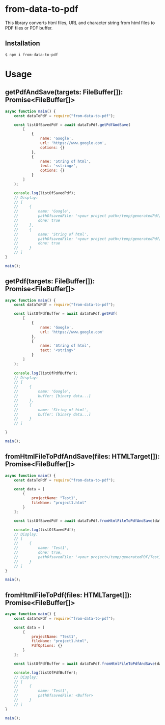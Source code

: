 # from-data-to-pdf
This library converts html files, URL and character string from html files to PDF files or PDF buffer.

## Installation
```$ npm i from-data-to-pdf```

# Usage

## getPdfAndSave(targets: FileBuffer[]): Promise<FileBuffer[]>
```js
async function main() {
    const dataToPdf = require("from-data-to-pdf");

    const listOfSavedPdf = await dataToPdf.getPdfAndSave(
        [
            {
                name: 'Google',
                url: 'https://www.google.com',
                options: {}
            },
            {
                name: 'String of html',
                text: '<string>',
                options: {}
            }
        ]
    );

    console.log(listOfSavedPdf);
    // Display:
    // [
    //     {
    //         name: 'Google',
    //         pathOfsavedFile: '<your project path>/temp/generatedPdf/Google1614854566504.pdf',
    //         done: true
    //     },
    //     {
    //         name: 'String of html',
    //         pathOfsavedFile: '<your project path>/temp/generatedPdf/Strin-of-html1614854568915.pdf',
    //         done: true
    //     }
    // ]
}

main();
```

## getPdf(targets: FileBuffer[]): Promise<FileBuffer[]>
```js
async function main() {
    const dataToPdf = require("from-data-to-pdf");

    const listOfPdfBuffer = await dataToPdf.getPdf(
        [
            {
                name: 'Google',
                url: 'https://www.google.com'
            },
            {
                name: 'String of html',
                text: '<string>'
            }
        ]
    );
    
    console.log(listOfPdfBuffer);
    // Display:
    // [
    //     {
    //         name: 'Google',
    //         buffer: [binary data...]
    //     },
    //     {
    //         name: 'String of html',
    //         buffer: [binary data...]
    //     }
    // ]

}

main();
```

## fromHtmlFileToPdfAndSave(files: HTMLTarget[]): Promise<FileBuffer[]>
```js
async function main() {
    const dataToPdf = require("from-data-to-pdf");

    const data = [
        {
            projectName: "Test1",
            fileName: "project1.html"
        }
    ];

    const listOfSavedPdf = await dataToPdf.fromHtmlFileToPdfAndSave(data);

    console.log(listOfSavedPdf);
    // Display:
    // [
    //     {
    //         name: 'Test1',
    //         done: true,
    //         pathOfsavedFile: '<your project>/temp/generatedPDF/Test11614887750982.pdf'
    //     }
    // ]
}

main();
```

## fromHtmlFileToPdf(files: HTMLTarget[]): Promise<FileBuffer[]>
```js
async function main() {
    const dataToPdf = require("from-data-to-pdf");

    const data = [
        {
            projectName: "Test1",
            fileName: "project1.html",
            PdfOptions: {}
        }
    ];

    const listOfPdfBuffer = await dataToPdf.fromHtmlFileToPdfAndSave(data);

    console.log(listOfPdfBuffer);
    // Display:
    // [
    //     {
    //         name: 'Test1',
    //         pathOfsavedFile: <Buffer>
    //     }
    // ]
}

main();
```